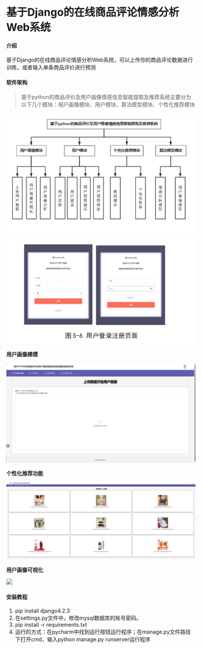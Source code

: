 # 基于Django的在线商品评论情感分析Web系统

#### 介绍

基于Django的在线商品评论情感分析Web系统，可以上传你的商品评论数据进行训练，或者输入单条商品评价进行预测

#### 软件架构

> 基于python的商品评价及用户画像情感信息智能提取及推荐系统主要分为以下几个模块：用户画像模块、用户模块、算法模型模块、个性化推荐模块

![](markdown/图片1.png)

![](markdown/图片2.png)

**用户画像建模**

![](markdown/图片4.png)

**个性化推荐功能**

![](markdown/图片3.png)

**用户画像可视化**

![](markdown/图片5.png)

#### 安装教程

1. pip install django4.2.3
2. 在settings.py文件中，修改mysql数据库的账号密码。
3. pip install -r requirements.txt
4. 运行的方式：在pycharm中找到运行按钮运行程序；在manage.py文件路径下打开cmd，输入python manage.py runserver运行程序
